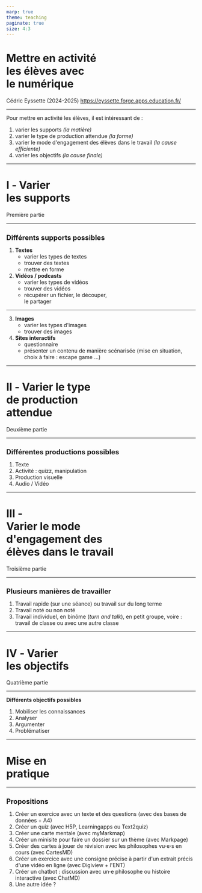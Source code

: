 ```yaml
---
marp: true
theme: teaching
paginate: true
size: 4:3
---
```


<!-- _class: titre -->

# Mettre en activité <br>les élèves avec<br> le numérique <!-- fit -->

Cédric Eyssette (2024-2025)
https://eyssette.forge.apps.education.fr/


---
<!-- _class:  -->
Pour mettre en activité les élèves, il est intéressant de :
1) varier les supports <span data-marpit-fragment="1">_(la matière)_</span>
2) varier le type de production attendue <span data-marpit-fragment="2">_(la forme)_</span>
3) varier le mode d'engagement des élèves dans le travail <span data-marpit-fragment="3">_(la cause efficiente)_</span>
4) varier les objectifs <span data-marpit-fragment="4">_(la cause finale)_</span>

<!-- 
hormis variation : ajouter importance du choix 
 -->


---
<!-- _class: partie -->
# I ‑ Varier <br>les supports
Première partie

---
<!-- _class: fpppp  -->
<style scoped>
h3{font-size:1.3em; margin-bottom:0}
</style>
### Différents supports possibles

<div>

1) **Textes**
	* varier les types de textes
	* trouver des textes
	* mettre en forme
2) **Vidéos / podcasts**
	* varier les types de vidéos
	* trouver des vidéos
	* récupérer un fichier, le découper, <br>le partager


<!-- 
- textes : 
	- textes classiques / textes contemporains ; textes de philosophes / autres textes (textes littéraires : cf. HLP, base facebook / articles de journeaux) / plus de textes de femmes (voir groupe fb)
	- trouver : moteur de recherche CSE + textes philo (base données)
	si article de journal : Europresse / Bibliothèque Diderot
	- mettre en forme (A4 + markpage : mini site web)
- liste de sites (?)
- vidéo / podcast audio
liste de bonnes vidéos / podcast
extraits films ou séries
digiview pour les vidos youtube
récupération du fichier
https://github.com/yt-dlp/yt-dlp
https://cobalt.tools/

découpage d'une vidéo : avidemux
types d'usage du cinéma : https://docs.google.com/presentation/d/1JtEgj5YTXyx0AXFqrkMmHzsnzo9gG8LaZg86s8zCNN8/edit#slide=id.g1f52bf1812_0_391

-->



---
<!-- _class:  -->

3) **Images**
	* varier les types d'images
	* trouver des images
4) **Sites interactifs**
	* questionnaire
	* présenter un contenu de manière scénarisée (mise en situation, choix à faire : escape game …)

<!-- 

- images (photo langage)
site pour trouver des images
Rechercher des images libres de droit [🔗](https://commons.wikimedia.org/wiki/Main_Page) [🔗](https://search.creativecommons.org/search?q=), des photographies d'œuvres d'art [🔗](https://artsandculture.google.com/) [🔗](https://art.rmngp.fr/fr) [🔗](https://www.nga.gov/open-access-images.html) [🔗](https://histoiredesarts.culture.gouv.fr/), des icônes [🔗](https://thenounproject.com/)


sites
questionnaires
https://digistorm.app/
brainstorming
https://www.mindwendel.com/
https://excalidraw.com/
 -->

---
<!-- _class: partie -->
# II ‑ Varier le type<br> de production<br> attendue <!-- fit -->
Deuxième partie


---
<!-- _class:  -->
### Différentes productions possibles

1) Texte
2) Activité : quizz, manipulation
3) Production visuelle
4) Audio / Vidéo

<!-- 
- texte : texte long / texte court
mise en forme du texte : livre numérique
flipbook
conversion en un site web : markpage
- texte + image : diaporama / livre numérique
- quizz
- activité classification, manipulation (A4 pour créer des petites étiquettes à manipuler)
- schématisation : création d'une organisation visuelle (schéma, affiches, cartes …)
markmap / cartesMD
- audio
monoral.net
- vidéo
?
 -->

---
<!-- _class: partie -->
# III ‑ <br>Varier le mode<br> d'engagement des <br>élèves dans le travail <!-- fit -->
Troisième partie


---
<!-- _class:  -->
### Plusieurs manières de travailler

1) Travail rapide (sur une séance) ou travail sur du long terme
2) Travail noté ou non noté
3) Travail individuel, <span data-marpit-fragment="1">en binôme (_turn and talk_)</span><span data-marpit-fragment="2">, en petit groupe</span><span data-marpit-fragment="3">, voire : travail de classe </span><span data-marpit-fragment="4">ou avec une autre classe</span>


<!-- 
travail rapide / sur le long terme
travail noté / non noté

travail individuel
travail en binôme : turn and talk
travail en petit groupe
travail classe / interclasse

apports du numérique :
sauvegarde fichier, historique des versions, reprise du travail, amélioration, commentaires
document collaboratif
digipage, digidoc
communication
ENT : travail à faire

 -->

---
<!-- _class: partie -->
# IV ‑ Varier <br>les objectifs
Quatrième partie


---
<!-- _class:  -->
**Différents objectifs possibles**

1) Mobiliser les connaissances
2) Analyser
3) Argumenter
4) Problématiser

<!-- 

mobiliser les connaissances
- outils de révision : qcm, flashcards
- schéma synthétiques : cartes mentales
- fiches de révisions collaboratives / podcasts (G. Lequien)

analyser
- affichage d'un texte à l'écran dans le même format que le texte distribué : annotations sur le côté
- concevoir son diaporama comme un support pour la réflexion

argumenter
- présentation des arguments de manière schématiques (schémas d'arguments)
- format liste : liste de fausses propositions, d'idées à classer, d'objections
(Q sort)
- IA (exemple collègue SVT)

problématiser
- affichage de cas pratiques (situations concrètes pour voir les enjeux)
- carte mentale
-->


---
<!-- _class: partie -->
# Mise en <br>pratique <!-- fit -->


---
<!-- _class: fmmm -->

### Propositions

1) Créer un exercice avec un texte et des questions (avec des bases de données + A4)
1) Créer un quiz (avec H5P, Learningapps ou Text2quiz) 
1) Créer une carte mentale (avec myMarkmap)
1) Créer un minisite pour faire un dossier sur un thème (avec Markpage)
1) Créer des cartes à jouer de révision avec les philosophes vu⋅e⋅s en cours (avec CartesMD)
1) Créer un exercice avec une consigne précise à partir d'un extrait précis d'une vidéo en ligne (avec Digiview + l'ENT)
1) Créer un chatbot : discussion avec un⋅e philosophe ou histoire interactive (avec ChatMD)
1) Une autre idée ?